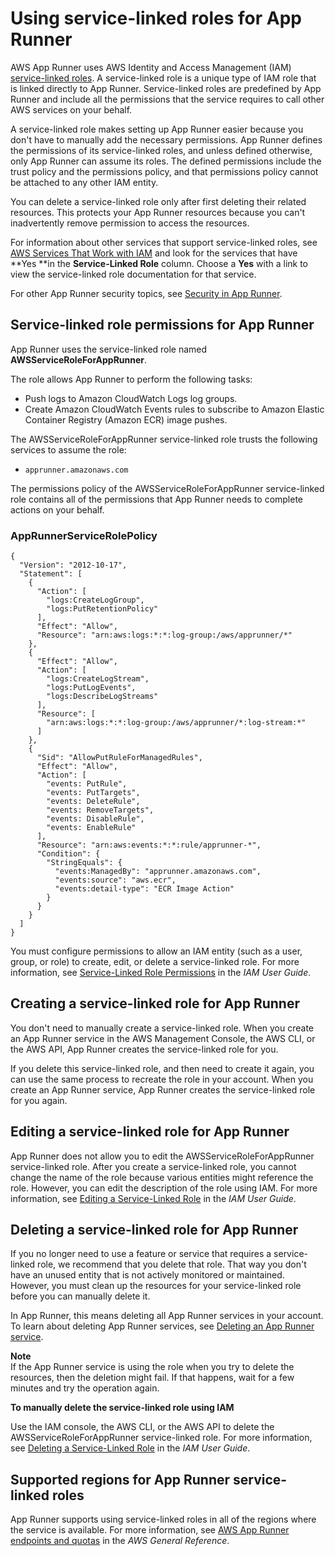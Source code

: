 # Using service\-linked roles for App Runner<a name="security-iam-slr"></a>

AWS App Runner uses AWS Identity and Access Management \(IAM\)[ service\-linked roles](https://docs.aws.amazon.com/IAM/latest/UserGuide/id_roles_terms-and-concepts.html#iam-term-service-linked-role)\. A service\-linked role is a unique type of IAM role that is linked directly to App Runner\. Service\-linked roles are predefined by App Runner and include all the permissions that the service requires to call other AWS services on your behalf\. 

A service\-linked role makes setting up App Runner easier because you don't have to manually add the necessary permissions\. App Runner defines the permissions of its service\-linked roles, and unless defined otherwise, only App Runner can assume its roles\. The defined permissions include the trust policy and the permissions policy, and that permissions policy cannot be attached to any other IAM entity\.

You can delete a service\-linked role only after first deleting their related resources\. This protects your App Runner resources because you can't inadvertently remove permission to access the resources\.

For information about other services that support service\-linked roles, see [AWS Services That Work with IAM](https://docs.aws.amazon.com/IAM/latest/UserGuide/reference_aws-services-that-work-with-iam.html) and look for the services that have **Yes **in the **Service\-Linked Role** column\. Choose a **Yes** with a link to view the service\-linked role documentation for that service\.

For other App Runner security topics, see [Security in App Runner](security.md)\.

## Service\-linked role permissions for App Runner<a name="security-iam-slr-permissions"></a>

App Runner uses the service\-linked role named **AWSServiceRoleForAppRunner**\.

The role allows App Runner to perform the following tasks:
+ Push logs to Amazon CloudWatch Logs log groups\.
+ Create Amazon CloudWatch Events rules to subscribe to Amazon Elastic Container Registry \(Amazon ECR\) image pushes\.

The AWSServiceRoleForAppRunner service\-linked role trusts the following services to assume the role:
+ `apprunner.amazonaws.com`

The permissions policy of the AWSServiceRoleForAppRunner service\-linked role contains all of the permissions that App Runner needs to complete actions on your behalf\.

### AppRunnerServiceRolePolicy<a name="security-iam-slr-permissions.policy"></a>

```
{
  "Version": "2012-10-17",
  "Statement": [
    {
      "Action": [
        "logs:CreateLogGroup",
        "logs:PutRetentionPolicy"
      ],
      "Effect": "Allow",
      "Resource": "arn:aws:logs:*:*:log-group:/aws/apprunner/*"
    },
    {
      "Effect": "Allow",
      "Action": [
        "logs:CreateLogStream",
        "logs:PutLogEvents",
        "logs:DescribeLogStreams"
      ],
      "Resource": [
        "arn:aws:logs:*:*:log-group:/aws/apprunner/*:log-stream:*"
      ]
    },
    {
      "Sid": "AllowPutRuleForManagedRules",
      "Effect": "Allow",
      "Action": [
        "events: PutRule",
        "events: PutTargets",
        "events: DeleteRule",
        "events: RemoveTargets",
        "events: DisableRule",
        "events: EnableRule"
      ],
      "Resource": "arn:aws:events:*:*:rule/apprunner-*",
      "Condition": {
        "StringEquals": {
          "events:ManagedBy": "apprunner.amazonaws.com",
          "events:source": "aws.ecr",
          "events:detail-type": "ECR Image Action"
        }
      }
    }
  ]
}
```

You must configure permissions to allow an IAM entity \(such as a user, group, or role\) to create, edit, or delete a service\-linked role\. For more information, see [Service\-Linked Role Permissions](https://docs.aws.amazon.com/IAM/latest/UserGuide/using-service-linked-roles.html#service-linked-role-permissions) in the *IAM User Guide*\.

## Creating a service\-linked role for App Runner<a name="security-iam-slr-create"></a>

You don't need to manually create a service\-linked role\. When you create an App Runner service in the AWS Management Console, the AWS CLI, or the AWS API, App Runner creates the service\-linked role for you\. 

If you delete this service\-linked role, and then need to create it again, you can use the same process to recreate the role in your account\. When you create an App Runner service, App Runner creates the service\-linked role for you again\. 

## Editing a service\-linked role for App Runner<a name="security-iam-slr-edit"></a>

App Runner does not allow you to edit the AWSServiceRoleForAppRunner service\-linked role\. After you create a service\-linked role, you cannot change the name of the role because various entities might reference the role\. However, you can edit the description of the role using IAM\. For more information, see [Editing a Service\-Linked Role](https://docs.aws.amazon.com/IAM/latest/UserGuide/using-service-linked-roles.html#edit-service-linked-role) in the *IAM User Guide*\.

## Deleting a service\-linked role for App Runner<a name="security-iam-slr-delete"></a>

If you no longer need to use a feature or service that requires a service\-linked role, we recommend that you delete that role\. That way you don't have an unused entity that is not actively monitored or maintained\. However, you must clean up the resources for your service\-linked role before you can manually delete it\.

In App Runner, this means deleting all App Runner services in your account\. To learn about deleting App Runner services, see [Deleting an App Runner service](manage-delete.md)\.

**Note**  
If the App Runner service is using the role when you try to delete the resources, then the deletion might fail\. If that happens, wait for a few minutes and try the operation again\.

**To manually delete the service\-linked role using IAM**

Use the IAM console, the AWS CLI, or the AWS API to delete the AWSServiceRoleForAppRunner service\-linked role\. For more information, see [Deleting a Service\-Linked Role](https://docs.aws.amazon.com/IAM/latest/UserGuide/using-service-linked-roles.html#delete-service-linked-role) in the *IAM User Guide*\.

## Supported regions for App Runner service\-linked roles<a name="security-iam-slr-regions"></a>

App Runner supports using service\-linked roles in all of the regions where the service is available\. For more information, see [AWS App Runner endpoints and quotas](https://docs.aws.amazon.com/general/latest/gr/apprunner.html) in the *AWS General Reference*\.
